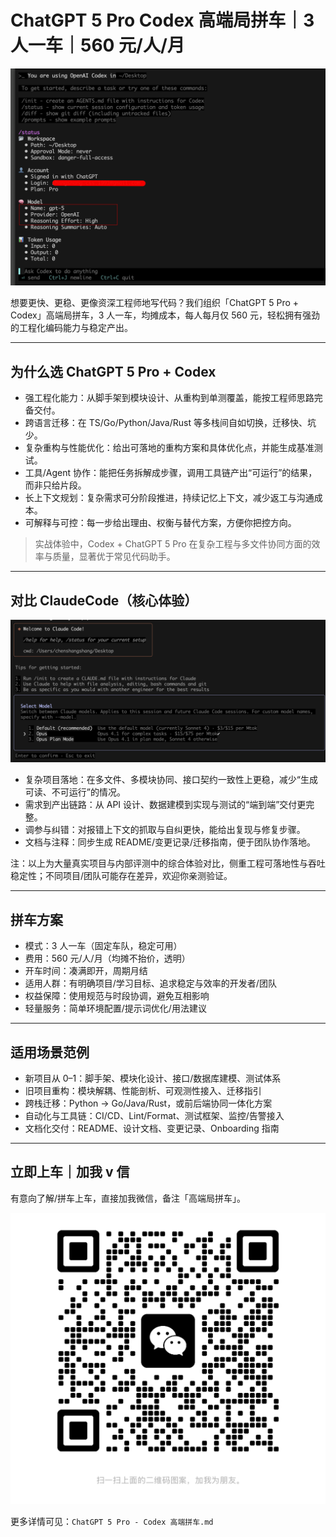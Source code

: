 # ChatGPT 5 Pro Codex 高端局拼车｜3 人一车｜560 元/人/月

![ChatGPT 5 Pro Codex](./codex.png)

想要更快、更稳、更像资深工程师地写代码？我们组织「ChatGPT 5 Pro + Codex」高端局拼车，3 人一车，均摊成本，每人每月仅 560 元，轻松拥有强劲的工程化编码能力与稳定产出。

---

## 为什么选 ChatGPT 5 Pro + Codex

- 强工程化能力：从脚手架到模块设计、从重构到单测覆盖，能按工程师思路完备交付。
- 跨语言迁移：在 TS/Go/Python/Java/Rust 等多栈间自如切换，迁移快、坑少。
- 复杂重构与性能优化：给出可落地的重构方案和具体优化点，并能生成基准测试。
- 工具/Agent 协作：能把任务拆解成步骤，调用工具链产出“可运行”的结果，而非只给片段。
- 长上下文规划：复杂需求可分阶段推进，持续记忆上下文，减少返工与沟通成本。
- 可解释与可控：每一步给出理由、权衡与替代方案，方便你把控方向。

> 实战体验中，Codex + ChatGPT 5 Pro 在复杂工程与多文件协同方面的效率与质量，显著优于常见代码助手。

---

## 对比 ClaudeCode（核心体验）

![ClaudeCode 参考图](./claudecode.png)

- 复杂项目落地：在多文件、多模块协同、接口契约一致性上更稳，减少“生成可读、不可运行”的情况。
- 需求到产出链路：从 API 设计、数据建模到实现与测试的“端到端”交付更完整。
- 调参与纠错：对报错上下文的抓取与自纠更快，能给出复现与修复步骤。
- 文档与注释：同步生成 README/变更记录/迁移指南，便于团队协作落地。

注：以上为大量真实项目与内部评测中的综合体验对比，侧重工程可落地性与吞吐稳定性；不同项目/团队可能存在差异，欢迎你亲测验证。

---

## 拼车方案

- 模式：3 人一车（固定车队，稳定可用）
- 费用：560 元/人/月（均摊不抬价，透明）
- 开车时间：凑满即开，周期月结
- 适用人群：有明确项目/学习目标、追求稳定与效率的开发者/团队
- 权益保障：使用规范与时段协调，避免互相影响
- 轻量服务：简单环境配置/提示词优化/用法建议

---

## 适用场景范例

- 新项目从 0–1：脚手架、模块化设计、接口/数据库建模、测试体系
- 旧项目重构：模块解耦、性能剖析、可观测性接入、迁移指引
- 跨栈迁移：Python → Go/Java/Rust，或前后端协同一体化方案
- 自动化与工具链：CI/CD、Lint/Format、测试框架、监控/告警接入
- 文档化交付：README、设计文档、变更记录、Onboarding 指南

---

## 立即上车｜加我 v 信

有意向了解/拼车上车，直接加我微信，备注「高端局拼车」。

![加好友二维码](./加好友二维码.jpg)

更多详情可见：`ChatGPT 5 Pro - Codex 高端拼车.md`
